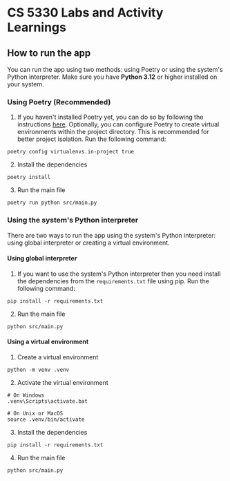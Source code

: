 # CS 5330 Labs and Activity Learnings

## How to run the app
You can run the app using two methods: using Poetry or using the system's Python interpreter.
Make sure you have **Python 3.12** or higher installed on your system.

### Using Poetry (Recommended)
1. If you haven't installed Poetry yet, you can do so by following the instructions [here](https://python-poetry.org/docs/). Optionally, you can configure Poetry to create virtual environments within the project directory. This is recommended for better project isolation. Run the following command:
```shell
poetry config virtualenvs.in-project true
```

2. Install the dependencies
```shell
poetry install
```

3. Run the main file
```shell
poetry run python src/main.py
```

### Using the system's Python interpreter
There are two ways to run the app using the system's Python interpreter: using global interpreter or creating a virtual environment.

#### Using global interpreter
1. If you want to use the system's Python interpreter then you need install the dependencies from the `requirements.txt` file using pip. Run the following command:
```shell
pip install -r requirements.txt
```

2. Run the main file
```shell
python src/main.py
```

#### Using a virtual environment
1. Create a virtual environment
```shell
python -m venv .venv
```

2. Activate the virtual environment
```shell
# On Windows
.venv\Scripts\activate.bat

# On Unix or MacOS
source .venv/bin/activate
```

3. Install the dependencies
```shell
pip install -r requirements.txt
```

4. Run the main file
```shell
python src/main.py
```
